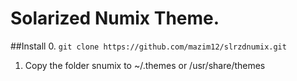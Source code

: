 # Solarized Numix Theme. 

##Install
0. `git clone https://github.com/mazim12/slrzdnumix.git `
1. Copy the folder snumix to ~/.themes or /usr/share/themes
